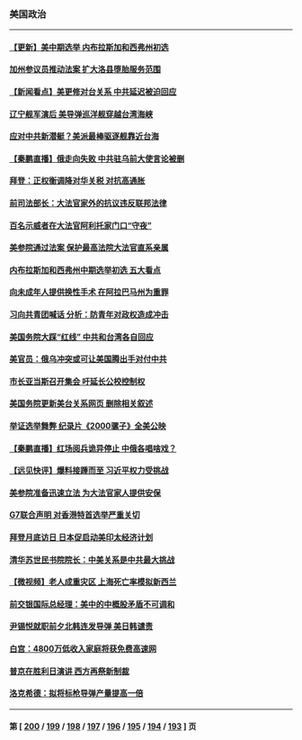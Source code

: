 ### 美国政治
---
#### [【更新】美中期选举 内布拉斯加和西弗州初选](../../pages/ncid1078159/n13732713.md) 
#### [加州参议员推动法案 扩大洛县堕胎服务范围](../../pages/ncid1078159/n13732736.md) 
#### [【新闻看点】美更修对台关系 中共延迟被迫回应](../../pages/ncid1078159/n13732496.md) 
#### [辽宁舰军演后 美导弹巡洋舰穿越台湾海峡](../../pages/ncid1078159/n13732460.md) 
#### [应对中共新潜艇？美派最棒驱逐舰靠近台海](../../pages/ncid1078159/n13732480.md) 
#### [【秦鹏直播】俄走向失败 中共驻乌前大使言论被删](../../pages/ncid1078159/n13732487.md) 
#### [拜登：正权衡调降对华关税 对抗高通胀](../../pages/ncid1078159/n13732380.md) 
#### [前司法部长：大法官家外的抗议违反联邦法律](../../pages/ncid1078159/n13732396.md) 
#### [百名示威者在大法官阿利托家门口“守夜”](../../pages/ncid1078159/n13732299.md) 
#### [美参院通过法案 保护最高法院大法官直系亲属](../../pages/ncid1078159/n13732237.md) 
#### [内布拉斯加和西弗州中期选举初选 五大看点](../../pages/ncid1078159/n13732239.md) 
#### [向未成年人提供换性手术 在阿拉巴马州为重罪](../../pages/ncid1078159/n13732236.md) 
#### [习向共青团喊话 分析：防青年对政权造成冲击](../../pages/ncid1078159/n13732150.md) 
#### [美国务院大踩“红线” 中共和台湾各自回应](../../pages/ncid1078159/n13732069.md) 
#### [美官员：俄乌冲突或可让美国腾出手对付中共](../../pages/ncid1078159/n13731954.md) 
#### [市长亚当斯召开集会 吁延长公校控制权](../../pages/ncid1078159/n13731787.md) 
#### [美国务院更新美台关系网页 删除相关叙述](../../pages/ncid1078159/n13731622.md) 
#### [举证选举舞弊 纪录片《2000骡子》全美公映](../../pages/ncid1078159/n13731731.md) 
#### [【秦鹏直播】红场阅兵诡异停止 中俄各唱啥戏？](../../pages/ncid1078159/n13731567.md) 
#### [【远见快评】爆料接踵而至 习近平权力受挑战](../../pages/ncid1078159/n13731626.md) 
#### [美参院准备迅速立法 为大法官家人提供安保](../../pages/ncid1078159/n13731534.md) 
#### [G7联合声明 对香港特首选举严重关切](../../pages/ncid1078159/n13731520.md) 
#### [拜登月底访日 日本促启动美印太经济计划](../../pages/ncid1078159/n13731483.md) 
#### [清华苏世民书院院长：中美关系是中共最大挑战](../../pages/ncid1078159/n13731460.md) 
#### [【微视频】老人成重灾区 上海死亡率模拟新西兰](../../pages/ncid1078159/n13731402.md) 
#### [前交银国际总经理：美中的中概股矛盾不可调和](../../pages/ncid1078159/n13731487.md) 
#### [尹锡悦就职前夕北韩连发导弹 美日韩谴责](../../pages/ncid1078159/n13731444.md) 
#### [白宫：4800万低收入家庭将获免费高速网](../../pages/ncid1078159/n13731291.md) 
#### [普京在胜利日演讲 西方再祭新制裁](../../pages/ncid1078159/n13731295.md) 
#### [洛克希德：拟将标枪导弹产量提高一倍](../../pages/ncid1078159/n13730913.md) 

---
#### 第 [ [200](./200.md) / [199](./199.md) / [198](./198.md) / [197](./197.md) / [196](./196.md) / [195](./195.md) / [194](./194.md) / [193](./193.md) ] 页
